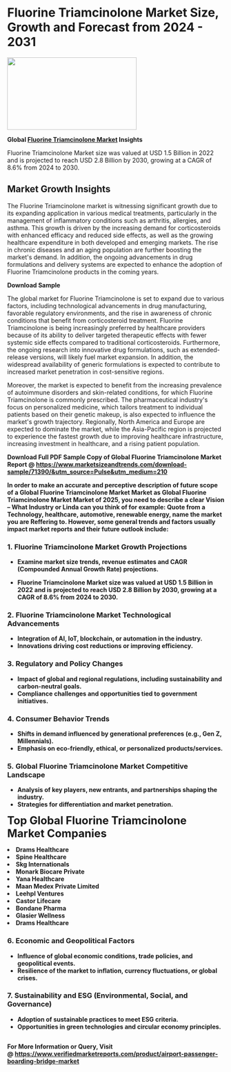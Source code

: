 <H1>Fluorine Triamcinolone Market Size, Growth and Forecast from 2024 - 2031</H1><img class="aligncenter size-medium wp-image-584254" src="https://thirdeyenews.in/wp-content/uploads/2024/09/Global-Market-Research-300x168.jpeg" alt="" width="300" height="168" /><p><strong>Global&nbsp;<a href="https://www.marketsizeandtrends.com/download-sample/71390/&amp;utm_source=Pulse&amp;utm_medium=210">Fluorine Triamcinolone Market</a> Insights</strong></p><p>Fluorine Triamcinolone Market size was valued at USD 1.5 Billion in 2022 and is projected to reach USD 2.8 Billion by 2030, growing at a CAGR of 8.6% from 2024 to 2030.</p><p><h2>Market Growth Insights</h2> <p>The Fluorine Triamcinolone market is witnessing significant growth due to its expanding application in various medical treatments, particularly in the management of inflammatory conditions such as arthritis, allergies, and asthma. This growth is driven by the increasing demand for corticosteroids with enhanced efficacy and reduced side effects, as well as the growing healthcare expenditure in both developed and emerging markets. The rise in chronic diseases and an aging population are further boosting the market's demand. In addition, the ongoing advancements in drug formulations and delivery systems are expected to enhance the adoption of Fluorine Triamcinolone products in the coming years.</p> <p><strong>Download Sample</strong></p> <p>The global market for Fluorine Triamcinolone is set to expand due to various factors, including technological advancements in drug manufacturing, favorable regulatory environments, and the rise in awareness of chronic conditions that benefit from corticosteroid treatment. Fluorine Triamcinolone is being increasingly preferred by healthcare providers because of its ability to deliver targeted therapeutic effects with fewer systemic side effects compared to traditional corticosteroids. Furthermore, the ongoing research into innovative drug formulations, such as extended-release versions, will likely fuel market expansion. In addition, the widespread availability of generic formulations is expected to contribute to increased market penetration in cost-sensitive regions.</p> <p>Moreover, the market is expected to benefit from the increasing prevalence of autoimmune disorders and skin-related conditions, for which Fluorine Triamcinolone is commonly prescribed. The pharmaceutical industry's focus on personalized medicine, which tailors treatment to individual patients based on their genetic makeup, is also expected to influence the market's growth trajectory. Regionally, North America and Europe are expected to dominate the market, while the Asia-Pacific region is projected to experience the fastest growth due to improving healthcare infrastructure, increasing investment in healthcare, and a rising patient population.</p> <p><strong></p><p><span class=""><strong>Download Full PDF Sample Copy of Global Fluorine Triamcinolone Market Report</strong> @ <a href="https://www.marketsizeandtrends.com/download-sample/71390/&amp;utm_source=Pulse&amp;utm_medium=210" target="_blank">https://www.marketsizeandtrends.com/download-sample/71390/&amp;utm_source=Pulse&amp;utm_medium=210</a></span></p><p>In order to make an accurate and perceptive description of future scope of a Global&nbsp;Fluorine Triamcinolone Market Market as Global&nbsp;Fluorine Triamcinolone Market Market of 2025, you need to describe a clear Vision &ndash; What Industry or Linda can you think of for example: Quote from a Technology, healthcare, automotive, renewable energy, name the market you are Reffering to. However, some general trends and factors usually impact market reports and their future outlook include:</p><h3>1.&nbsp;<strong>Fluorine Triamcinolone Market Growth Projections</strong></h3><ul><li>Examine market size trends, revenue estimates and CAGR (Compounded Annual Growth Rate) projections.</li><li><p>Fluorine Triamcinolone Market size was valued at USD 1.5 Billion in 2022 and is projected to reach USD 2.8 Billion by 2030, growing at a CAGR of 8.6% from 2024 to 2030.</p></li></ul><h3>2.&nbsp;<strong>Fluorine Triamcinolone Market Technological Advancements</strong></h3><ul><li>Integration of AI, IoT, blockchain, or automation in the industry.</li><li>Innovations driving cost reductions or improving efficiency.</li></ul><h3>3.&nbsp;<strong>Regulatory and Policy Changes</strong></h3><ul><li>Impact of global and regional regulations, including sustainability and carbon-neutral goals.</li><li>Compliance challenges and opportunities tied to government initiatives.</li></ul><h3>4.&nbsp;<strong>Consumer Behavior Trends</strong></h3><ul><li>Shifts in demand influenced by generational preferences (e.g., Gen Z, Millennials).</li><li>Emphasis on eco-friendly, ethical, or personalized products/services.</li></ul><h3>5.&nbsp;<strong>Global Fluorine Triamcinolone Market Competitive Landscape</strong></h3><ul><li>Analysis of key players, new entrants, and partnerships shaping the industry.</li><li>Strategies for differentiation and market penetration.</li></ul><p data-pm-slice="1 1 []"><span style="color: inherit; font-family: inherit; font-size: 25px;">Top Global Fluorine Triamcinolone Market Companies</span></p><div class="" data-test-id=""><p><li>Drams Healthcare</li><li> Spine Healthcare</li><li> Skg Internationals</li><li> Monark Biocare Private</li><li> Yana Healthcare</li><li> Maan Medex Private Limited</li><li> Leehpl Ventures</li><li> Castor Lifecare</li><li> Bondane Pharma</li><li> Glasier Wellness</li><li> Drams Healthcare</li></p></div><h3>6.&nbsp;<strong>Economic and Geopolitical Factors</strong></h3><ul><li>Influence of global economic conditions, trade policies, and geopolitical events.</li><li>Resilience of the market to inflation, currency fluctuations, or global crises.</li></ul><h3>7.&nbsp;<strong>Sustainability and ESG (Environmental, Social, and Governance)</strong></h3><ul><li>Adoption of sustainable practices to meet ESG criteria.</li><li>Opportunities in green technologies and circular economy principles.</li></ul><h2><strong style="font-size: 14px;">For More Information or Query, Visit @&nbsp;</strong><a style="background-color: #ffffff; font-size: 14px;" href="https://www.marketsizeandtrends.com/report/fluorine-triamcinolone-market/" target="_blank">https://www.verifiedmarketreports.com/product/airport-passenger-boarding-bridge-market</a></h2>
